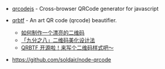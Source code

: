 - [qrcodejs](https://github.com/davidshimjs/qrcodejs) - Cross-browser QRCode generator for javascript
- [qrbtf](https://github.com/ciaochaos/qrbtf) - An art QR code (qrcode) beautifier. 

    - [如何制作一个漂亮的二维码](https://mp.weixin.qq.com/s/_Oy9I9FqPXhfwN9IUhf6_g)
    - [「九分之八」二维码美化设计法](https://mp.weixin.qq.com/s?__biz=MzU3MDIyODE4NQ==&mid=2247490058&idx=1&sn=ec50a4c166e1b92345cd53082cfe90f5&scene=21#wechat_redirect)
    - [QRBTF 开源啦！来写个二维码样式吧～](https://mp.weixin.qq.com/s/GFEMCWQu3e2qhTuBabnHmQ)

- https://github.com/soldair/node-qrcode
